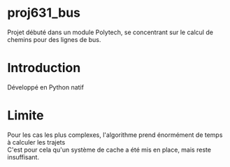 # proj631_bus
Projet débuté dans un module Polytech, se concentrant sur le calcul de chemins pour des lignes de bus. 

# Introduction
Développé en Python natif


# Limite
Pour les cas les plus complexes, l'algorithme prend énormément de temps à calculer les trajets  
C'est pour cela qu'un système de cache a été mis en place, mais reste insuffisant.